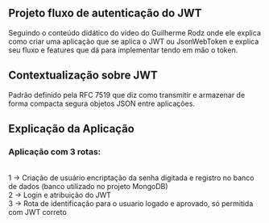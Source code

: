 ## Projeto fluxo de autenticação do JWT

Seguindo o conteúdo didático do vídeo do Guilherme Rodz onde ele explica como criar uma aplicação que se aplica o JWT ou JsonWebToken e explica seu fluxo e features que dá para implementar tendo em mão o token.

## Contextualização sobre JWT
Padrão definido pela RFC 7519 que diz como transmitir e armazenar de forma compacta segura objetos JSON entre aplicações.

## Explicação da Aplicação
### Aplicação com 3 rotas: 
<br>1 -> Criação de usuário encriptação da senha digitada e registro no banco de dados (banco utilizado no projeto MongoDB)
<br>2 -> Login e atribuição do JWT
<br>3 -> Rota de identificação para o usuario logado e aprovado, só permitida com JWT correto